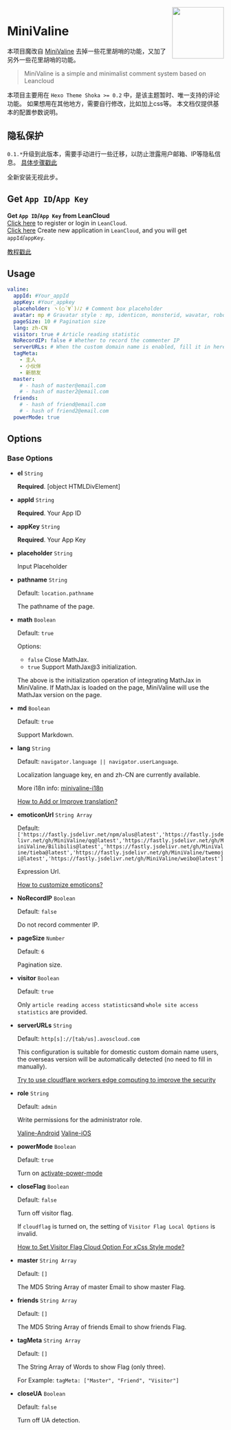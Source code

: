 <img src='https://fastly.jsdelivr.net/gh/MiniValine/MiniValine@master/.github/img/minivaline.png' width='120' align="right" />

# MiniValine

本项目魔改自 [MiniValine](https://github.com/MiniValine/MiniValine)
去掉一些花里胡哨的功能，又加了另外一些花里胡哨的功能。

> MiniValine is a simple and minimalist comment system based on Leancloud

本项目主要用在 `Hexo Theme Shoka >= 0.2` 中，是该主题暂时、唯一支持的评论功能。
如果想用在其他地方，需要自行修改，比如加上css等。
本文档仅提供基本的配置参数说明。

## 隐私保护
`0.1.*`升级到此版本，需要手动进行一些迁移，以防止泄露用户邮箱、IP等隐私信息。
[具体步骤戳此](https://github.com/imaegoo/Valine)

全新安装无视此步。

## Get `App ID`/`App Key`
**Get `App ID`/`App Key` from LeanCloud**  
[Click here](https://console.leancloud.app/login.html#/signup) to register or login in `LeanCloud`.  
[Click here](https://console.leancloud.app/applist.html#/newapp) Create new application in `LeanCloud`, and you will get `appId`/`appKey`.

[教程戳此](https://valine.js.org/quickstart.html)

## Usage

```yml
valine:
  appId: #Your_appId
  appKey: #Your_appkey
  placeholder: ヽ(○´∀`)ﾉ♪ # Comment box placeholder
  avatar: mp # Gravatar style : mp, identicon, monsterid, wavatar, robohash, retro
  pageSize: 10 # Pagination size
  lang: zh-CN
  visitor: true # Article reading statistic
  NoRecordIP: false # Whether to record the commenter IP
  serverURLs: # When the custom domain name is enabled, fill it in here (it will be detected automatically by default, no need to fill in)
  tagMeta:
    - 主人
    - 小伙伴
    - 新朋友
  master:
    # - hash of master@email.com
    # - hash of master2@email.com
  friends:
    # - hash of friend@email.com
    # - hash of friend2@email.com
  powerMode: true
```

## Options

### Base Options

- **el** `String`

  **Required**. [object HTMLDivElement]
  
- **appId** `String`

  **Required**. Your App ID

- **appKey** `String`

  **Required**. Your App Key

- **placeholder** `String`

  Input Placeholder

- **pathname** `String`

  Default: `location.pathname`
  
  The pathname of the page.

- **math** `Boolean`

  Default: `true`
  
  Options: 

  * `false` Close MathJax.
  * `true`  Support MathJax@3 initialization.

  The above is the initialization operation of integrating MathJax in MiniValine.
  If MathJax is loaded on the page, MiniValine will use the MathJax version on the page.

- **md** `Boolean`

  Default: `true`
  
  Support Markdown.

- **lang** `String`

  Default: `navigator.language || navigator.userLanguage`.

  Localization language key, en and zh-CN are currently available.
  
  More i18n info: [minivaline-i18n](https://github.com/MiniValine/minivaline-i18n)
  
  [How to Add or Improve translation?](https://github.com/MiniValine/MiniValine/blob/master/.github/FAQ.md#how-to-add-or-improve-translation)

- **emoticonUrl** `String Array`

  Default: `['https://fastly.jsdelivr.net/npm/alus@latest','https://fastly.jsdelivr.net/gh/MiniValine/qq@latest','https://fastly.jsdelivr.net/gh/MiniValine/Bilibilis@latest','https://fastly.jsdelivr.net/gh/MiniValine/tieba@latest','https://fastly.jsdelivr.net/gh/MiniValine/twemoji@latest','https://fastly.jsdelivr.net/gh/MiniValine/weibo@latest']`
  
  Expression Url.
  
  [How to customize emoticons?](https://github.com/MiniValine/MiniValine/blob/master/.github/FAQ.md#how-to-customize-emoticons)

- **NoRecordIP** `Boolean`

  Default: `false`
  
  Do not record commenter IP.

- **pageSize** `Number`

  Default: `6`
  
  Pagination size.

- **visitor** `Boolean`

  Default: `true`
  
  Only `article reading access statistics`and `whole site access statistics` are provided.

- **serverURLs** `String`

  Default: `http[s]://[tab/us].avoscloud.com`
  
  This configuration is suitable for domestic custom domain name users, the overseas version will be automatically detected (no need to fill in manually).

  [Try to use cloudflare workers edge computing to improve the security](https://github.com/MiniValine/MiniValine/blob/master/.github/FAQ.md#how-to-improve-the-security-of-minivaline)

- **role** `String`

  Default: `admin`
  
  Write permissions for the administrator role. 
  
  [Valine-Android](https://github.com/yinhanlei/Valine-Android)  [Valine-iOS](https://github.com/xaoxuu/Valine-iOS) 

- **powerMode** `Boolean`

  Default: `true`
  
  Turn on [activate-power-mode](https://github.com/disjukr/activate-power-mode)

- **closeFlag** `Boolean` 

  Default: `false`
  
  Turn off visitor flag.

  If `cloudflag` is turned on, the setting of `Visitor Flag Local Options` is invalid.

  [How to Set Visitor Flag Cloud Option For xCss Style mode?](https://github.com/MiniValine/MiniValine/blob/master/.github/FAQ.md#how-to-set-visitor-flag-cloud-option-for-xcss-style-mode)

- **master** `String Array`

   Default: `[]`
  
  The MD5 String Array of master Email to show master Flag.

- **friends** `String Array`

   Default: `[]`
  
  The MD5 String Array of friends Email to show friends Flag.

- **tagMeta** `String Array`

   Default: `[]`
  
  The String Array of Words to show Flag (only three).
  
  For Example:
  `tagMeta: ["Master", "Friend", "Visitor"]`

- **closeUA** `Boolean`

  Default: `false`
  
  Turn off UA detection.



